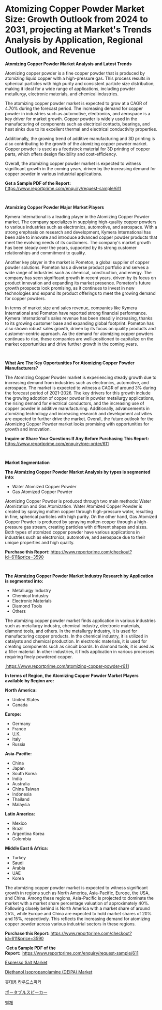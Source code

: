 <p><h1>Atomizing Copper Powder Market Size: Growth Outlook from 2024 to 2031, projecting at Market's Trends Analysis by Application, Regional Outlook, and Revenue</h1></p><p><strong>Atomizing Copper Powder Market Analysis and Latest Trends</strong></p>
<p><p>Atomizing copper powder is a fine copper powder that is produced by atomizing liquid copper with a high-pressure gas. This process results in spherical particles with high purity and consistent particle size distribution, making it ideal for a wide range of applications, including powder metallurgy, electronic materials, and chemical industries.</p><p>The atomizing copper powder market is expected to grow at a CAGR of 4.70% during the forecast period. The increasing demand for copper powder in industries such as automotive, electronics, and aerospace is a key driver for market growth. Copper powder is widely used in the manufacturing of components such as electrical contacts, bearings, and heat sinks due to its excellent thermal and electrical conductivity properties.</p><p>Additionally, the growing trend of additive manufacturing and 3D printing is also contributing to the growth of the atomizing copper powder market. Copper powder is used as a feedstock material for 3D printing of copper parts, which offers design flexibility and cost-efficiency.</p><p>Overall, the atomizing copper powder market is expected to witness significant growth in the coming years, driven by the increasing demand for copper powder in various industrial applications.</p></p>
<p><strong>Get a Sample PDF of the Report:&nbsp;</strong> <a href="https://www.reportprime.com/enquiry/request-sample/611">https://www.reportprime.com/enquiry/request-sample/611</a></p>
<p>&nbsp;</p>
<p><strong>Atomizing Copper Powder Major Market Players</strong></p>
<p><p>Kymera International is a leading player in the Atomizing Copper Powder market. The company specializes in supplying high-quality copper powders to various industries such as electronics, automotive, and aerospace. With a strong emphasis on research and development, Kymera International has been able to innovate and introduce advanced copper powder products that meet the evolving needs of its customers. The company's market growth has been steady over the years, supported by its strong customer relationships and commitment to quality.</p><p>Another key player in the market is Pometon, a global supplier of copper powder solutions. Pometon has a diverse product portfolio and serves a wide range of industries such as chemical, construction, and energy. The company has seen significant growth in recent years, driven by its focus on product innovation and expanding its market presence. Pometon's future growth prospects look promising, as it continues to invest in new technologies and expand its product offerings to meet the growing demand for copper powders.</p><p>In terms of market size and sales revenue, companies like Kymera International and Pometon have reported strong financial performance. Kymera International's sales revenue has been steadily increasing, thanks to its growing customer base and expanding global footprint. Pometon has also shown robust sales growth, driven by its focus on quality products and customer-centric approach. As the demand for atomizing copper powders continues to rise, these companies are well-positioned to capitalize on the market opportunities and drive further growth in the coming years.</p></p>
<p>&nbsp;</p>
<p><strong>What Are The Key Opportunities For Atomizing Copper Powder Manufacturers?</strong></p>
<p><p>The Atomizing Copper Powder market is experiencing steady growth due to increasing demand from industries such as electronics, automotive, and aerospace. The market is expected to witness a CAGR of around 3% during the forecast period of 2021-2026. The key drivers for this growth include the growing adoption of copper powder in powder metallurgy applications, the rising demand for electrical conductors, and the increasing use of copper powder in additive manufacturing. Additionally, advancements in atomizing technology and increasing research and development activities are expected to further drive the market. Overall, the future outlook for the Atomizing Copper Powder market looks promising with opportunities for growth and innovation.</p></p>
<p><strong>Inquire or Share Your Questions If Any Before Purchasing This Report:</strong> <a href="https://www.reportprime.com/enquiry/pre-order/611">https://www.reportprime.com/enquiry/pre-order/611</a></p>
<p>&nbsp;</p>
<p><strong>Market Segmentation</strong></p>
<p><strong>The Atomizing Copper Powder Market Analysis by types is segmented into:</strong></p>
<p><ul><li>Water Atomized Copper Powder</li><li>Gas Atomized Copper Powder</li></ul></p>
<p><p>Atomizing Copper Powder is produced through two main methods: Water Atomization and Gas Atomization. Water Atomized Copper Powder is created by spraying molten copper through high-pressure water, resulting in fine, spherical particles with high purity. On the other hand, Gas Atomized Copper Powder is produced by spraying molten copper through a high-pressure gas stream, creating particles with different shapes and sizes. Both types of atomized copper powder have various applications in industries such as electronics, automotive, and aerospace due to their unique properties and high quality.</p></p>
<p><strong>Purchase this Report:&nbsp;</strong><a href="https://www.reportprime.com/checkout?id=611&price=3590">https://www.reportprime.com/checkout?id=611&price=3590</a></p>
<p>&nbsp;</p>
<p><strong>The Atomizing Copper Powder Market Industry Research by Application is segmented into:</strong></p>
<p><ul><li>Metallurgy Industry</li><li>Chemical Industry</li><li>Electronic Materials</li><li>Diamond Tools</li><li>Others</li></ul></p>
<p><p>The atomizing copper powder market finds application in various industries such as metallurgy industry, chemical industry, electronic materials, diamond tools, and others. In the metallurgy industry, it is used for manufacturing copper products. In the chemical industry, it is utilized in catalysts and chemical production. In electronic materials, it is used for creating components such as circuit boards. In diamond tools, it is used as a filler material. In other industries, it finds application in various processes requiring finely powdered copper.</p></p>
<p><a href="https://www.reportprime.com/atomizing-copper-powder-r611">&nbsp;https://www.reportprime.com/atomizing-copper-powder-r611</a></p>
<p><strong>In terms of Region, the Atomizing Copper Powder Market Players available by Region are:</strong></p>
<p>
    <p> <strong> North America: </strong>
        <ul>
            <li>United States</li>
            <li>Canada</li>
        </ul>
        </p> 
    <p> <strong> Europe: </strong>
        <ul>
            <li>Germany</li>
            <li>France</li>
            <li>U.K.</li>
            <li>Italy</li>
            <li>Russia</li>
        </ul>
        </p> 
    <p> <strong> Asia-Pacific: </strong>
        <ul>
            <li>China</li>
            <li>Japan</li>
            <li>South Korea</li>
            <li>India</li>
            <li>Australia</li>
            <li>China Taiwan</li>
            <li>Indonesia</li>
            <li>Thailand</li>
            <li>Malaysia</li>
        </ul>
        </p> 
    <p> <strong> Latin America: </strong>
        <ul>
            <li>Mexico</li>
            <li>Brazil</li>
            <li>Argentina Korea</li>
            <li>Colombia</li>
        </ul>
        </p> 
    <p> <strong> Middle East & Africa: </strong>
        <ul>
            <li>Turkey</li>
            <li>Saudi</li>
            <li>Arabia</li>
            <li>UAE</li>
            <li>Korea</li>
        </ul>
    </p>
    </p>
<p><p>The atomizing copper powder market is expected to witness significant growth in regions such as North America, Asia-Pacific, Europe, the USA, and China. Among these regions, Asia-Pacific is projected to dominate the market with a market share percentage valuation of approximately 40%. Following closely behind is North America with a market share of around 25%, while Europe and China are expected to hold market shares of 20% and 15%, respectively. This reflects the increasing demand for atomizing copper powder across various industrial sectors in these regions.</p></p>
<p><strong>Purchase this Report: </strong><a href="https://www.reportprime.com/checkout?id=611&price=3590">https://www.reportprime.com/checkout?id=611&price=3590</a></p>
<p>&nbsp;<strong>Get a Sample PDF of the Report:&nbsp;&nbsp;</strong><a href="https://www.reportprime.com/enquiry/request-sample/611">https://www.reportprime.com/enquiry/request-sample/611</a></p>
<p><strong></strong></p>
<p><p><a href="https://issuu.com/reportprime-2/docs/espresso-salt-market-size-2030.pptx">Espresso Salt Market</a></p><p><a href="https://github.com/RickHolmes3/Market-Research-Report-List-4/blob/main/diethanol-isopropanolamine-deipa-market.md">Diethanol Isopropanolamine (DEIPA) Market</a></p><p><a href="https://github.com/crfsywufhm81415/Market-Research-Report-List-2/blob/main/623222274527.md">휴대용 라우드스피커</a></p><p><a href="https://github.com/zekaoe592392/Market-Research-Report-List-2/blob/main/691492074532.md">ポータブルスピーカー</a></p><p><a href="https://medium.com/@earnesteidenreichja/%EB%B6%80%EC%86%8D-%EA%B1%B4%EB%AC%BC-%EC%8B%9C%EC%9E%A5-%EB%B3%B4%EA%B3%A0%EC%84%9C%EB%8A%94-%EC%9D%B4-%EC%8B%9C%EC%9E%A5%EC%9D%98-%EC%B5%9C%EC%8B%A0-%ED%8A%B8%EB%A0%8C%EB%93%9C%EC%99%80-%EC%84%B1%EC%9E%A5-%EA%B8%B0%ED%9A%8C%EB%A5%BC-%EB%B0%9D%ED%98%80%EC%A4%8D%EB%8B%88%EB%8B%A4-b1e1011d5668">별채</a></p></p>